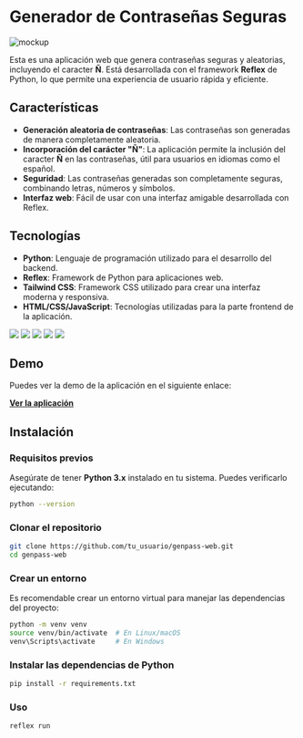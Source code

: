 # Generador de Contraseñas Seguras

![mockup](https://github.com/user-attachments/assets/858e706d-48f2-433c-be4f-a6f15a738ba7)


Esta es una aplicación web que genera contraseñas seguras y aleatorias, incluyendo el caracter **Ñ**. Está desarrollada con el framework **Reflex** de Python, lo que permite una experiencia de usuario rápida y eficiente.

## Características

- **Generación aleatoria de contraseñas**: Las contraseñas son generadas de manera completamente aleatoria.
- **Incorporación del carácter "Ñ"**: La aplicación permite la inclusión del caracter **Ñ** en las contraseñas, útil para usuarios en idiomas como el español.
- **Seguridad**: Las contraseñas generadas son completamente seguras, combinando letras, números y símbolos.
- **Interfaz web**: Fácil de usar con una interfaz amigable desarrollada con Reflex.

## Tecnologías

- **Python**: Lenguaje de programación utilizado para el desarrollo del backend.
- **Reflex**: Framework de Python para aplicaciones web.
- **Tailwind CSS**: Framework CSS utilizado para crear una interfaz moderna y responsiva.
- **HTML/CSS/JavaScript**: Tecnologías utilizadas para la parte frontend de la aplicación.

 <img src="https://img.shields.io/badge/HTML5-E34F26?style=for-the-badge&logo=html5&logoColor=white" />
 <img src="https://img.shields.io/badge/CSS3-1572B6?style=for-the-badge&logo=css3&logoColor=white" />
 <img src="https://img.shields.io/badge/tailwind-blue?style=for-the-badge&logo=tailwindcss&logoColor=white" />
 <img src=" https://img.shields.io/badge/python-FFE465?style=for-the-badge&logo=python&logoColor=white" />
  <img src=" https://img.shields.io/badge/python-FFE465?style=for-the-badge&logo=python&logoColor=white" />


## Demo 

Puedes ver la demo de la aplicación en el siguiente enlace:

[**Ver la aplicación**](https://genpass-web.reflex.run)


## Instalación

### Requisitos previos

Asegúrate de tener **Python 3.x** instalado en tu sistema. Puedes verificarlo ejecutando:

```bash
python --version
```
### Clonar el repositorio
```bash
git clone https://github.com/tu_usuario/genpass-web.git
cd genpass-web
```

### Crear un entorno 

Es recomendable crear un entorno virtual para manejar las dependencias del proyecto:
```bash
python -m venv venv
source venv/bin/activate  # En Linux/macOS
venv\Scripts\activate     # En Windows
```
### Instalar las dependencias de Python
```bash
pip install -r requirements.txt
```
### Uso
```bash
reflex run
```




